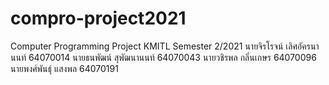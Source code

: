 # compro-project2021
Computer Programming Project
KMITL Semester 2/2021
นายจิรโรจน์ 	เลิศอัครนานนท์ 	64070014
นายธนพัฒน์ 	สุพัฒนานนท์ 	64070043
นายวชิรพล 	กลิ่นเกษร 	64070096
นายพงศ์พันธุ์ 	แสงพล 		64070191
